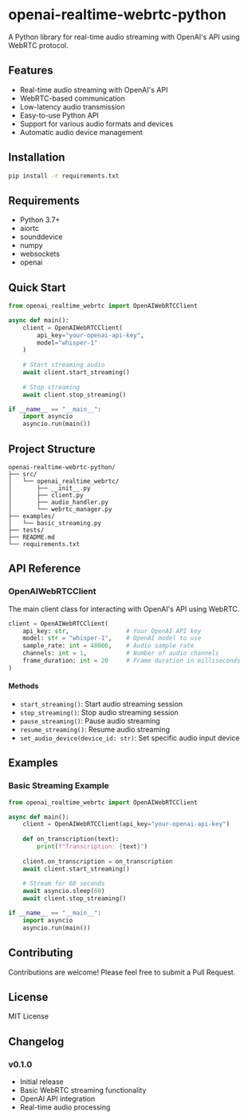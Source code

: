 # openai-realtime-webrtc-python

A Python library for real-time audio streaming with OpenAI's API using WebRTC protocol.

## Features

- Real-time audio streaming with OpenAI's API
- WebRTC-based communication
- Low-latency audio transmission
- Easy-to-use Python API
- Support for various audio formats and devices
- Automatic audio device management

## Installation

```bash
pip install -r requirements.txt
```

## Requirements

- Python 3.7+
- aiortc
- sounddevice
- numpy
- websockets
- openai

## Quick Start

```python
from openai_realtime_webrtc import OpenAIWebRTCClient

async def main():
    client = OpenAIWebRTCClient(
        api_key="your-openai-api-key",
        model="whisper-1"
    )
    
    # Start streaming audio
    await client.start_streaming()
    
    # Stop streaming
    await client.stop_streaming()

if __name__ == "__main__":
    import asyncio
    asyncio.run(main())
```

## Project Structure

```
openai-realtime-webrtc-python/
├── src/
│   └── openai_realtime_webrtc/
│       ├── __init__.py
│       ├── client.py
│       ├── audio_handler.py
│       └── webrtc_manager.py
├── examples/
│   └── basic_streaming.py
├── tests/
├── README.md
└── requirements.txt
```

## API Reference

### OpenAIWebRTCClient

The main client class for interacting with OpenAI's API using WebRTC.

```python
client = OpenAIWebRTCClient(
    api_key: str,                # Your OpenAI API key
    model: str = "whisper-1",    # OpenAI model to use
    sample_rate: int = 48000,    # Audio sample rate
    channels: int = 1,           # Number of audio channels
    frame_duration: int = 20     # Frame duration in milliseconds
)
```

#### Methods

- `start_streaming()`: Start audio streaming session
- `stop_streaming()`: Stop audio streaming session
- `pause_streaming()`: Pause audio streaming
- `resume_streaming()`: Resume audio streaming
- `set_audio_device(device_id: str)`: Set specific audio input device

## Examples

### Basic Streaming Example

```python
from openai_realtime_webrtc import OpenAIWebRTCClient

async def main():
    client = OpenAIWebRTCClient(api_key="your-openai-api-key")
    
    def on_transcription(text):
        print(f"Transcription: {text}")
    
    client.on_transcription = on_transcription
    await client.start_streaming()
    
    # Stream for 60 seconds
    await asyncio.sleep(60)
    await client.stop_streaming()

if __name__ == "__main__":
    import asyncio
    asyncio.run(main())
```

## Contributing

Contributions are welcome! Please feel free to submit a Pull Request.

## License

MIT License

## Changelog

### v0.1.0
- Initial release
- Basic WebRTC streaming functionality
- OpenAI API integration
- Real-time audio processing
